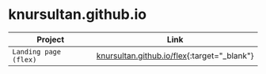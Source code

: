 # knursultan.github.io


| Project | Link |
| --- | --- |
| `Landing page (flex)` | [knursultan.github.io/flex](https://knursultan.github.io/flex/){:target="_blank"}|
